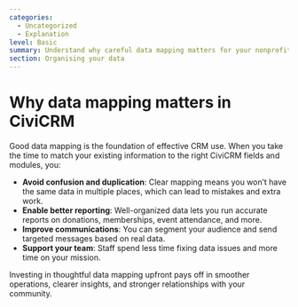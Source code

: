 ```yaml
---
categories:
  - Uncategorized
  - Explanation
level: Basic
summary: Understand why careful data mapping matters for your nonprofit’s success with CiviCRM, and how it affects reporting, communications, and daily work.
section: Organising your data
---
```


# Why data mapping matters in CiviCRM

Good data mapping is the foundation of effective CRM use. When you take the time to match your existing information to the right CiviCRM fields and modules, you:

- **Avoid confusion and duplication**: Clear mapping means you won’t have the same data in multiple places, which can lead to mistakes and extra work.
- **Enable better reporting**: Well-organized data lets you run accurate reports on donations, memberships, event attendance, and more.
- **Improve communications**: You can segment your audience and send targeted messages based on real data.
- **Support your team**: Staff spend less time fixing data issues and more time on your mission.

Investing in thoughtful data mapping upfront pays off in smoother operations, clearer insights, and stronger relationships with your community.
